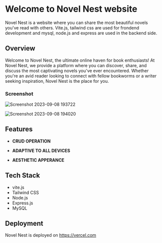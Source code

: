 # Welcome to Novel Nest website

Novel Nest is a website where you can share the most beautiful novels you've read with others. Vite.js, tailwind css are used for frondend development and mysql, node.js and express are used in the backend side.

## Overview

Welcome to Novel Nest, the ultimate online haven for book enthusiasts! At Novel Nest, we provide a platform where you can discover, share, and discuss the most captivating novels you've ever encountered. Whether you're an avid reader looking to connect with fellow bookworms or a writer seeking inspiration, Novel Nest is the place for you.

### Screenshot

![Screenshot 2023-09-08 193722](https://github.com/Anandakrishnan21/Novel-Nest/assets/121444809/ab98b7c0-9b3c-41a9-84c7-9f179262ba41)

![Screenshot 2023-09-08 194020](https://github.com/Anandakrishnan21/Novel-Nest/assets/121444809/18f21f52-cb4f-4ad2-9cb6-232d30bcf055)

## Features

- **CRUD OPERATION** 

- **ADAPTIVE TO ALL DEVICES** 

- **AESTHETIC APPERANCE**


## Tech Stack

- vite.js
- Tailwind CSS
- Node.js
- Express.js
- MySQL


## Deployment

Novel Nest is deployed on https://vercel.com
